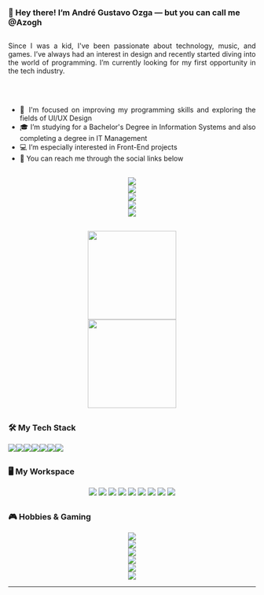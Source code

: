 ### 👋 Hey there! I’m André Gustavo Ozga — but you can call me @Azogh

##
<div align="justify">

Since I was a kid, I've been passionate about technology, music, and games. I’ve always had an interest in design and recently started diving into the world of programming. I’m currently looking for my first opportunity in the tech industry.

<br/><br/>

- 👀 I'm focused on improving my programming skills and exploring the fields of UI/UX Design  
- 🎓 I’m studying for a Bachelor's Degree in Information Systems and also completing a degree in IT Management  
- 💻 I’m especially interested in Front-End projects  
- 📱 You can reach me through the social links below  

</div>

##

<div align="center">

<a href="https://www.facebook.com/andre.ozga.7" target="_blank"><img src="https://img.shields.io/badge/Facebook-1877F2?style=for-the-badge&logo=facebook&logoColor=white"></a>  
<a href="https://www.instagram.com/oozga_/" target="_blank"><img src="https://img.shields.io/badge/Instagram-%23E4405F?style=for-the-badge&logo=instagram&logoColor=white"></a>  
<a href="mailto:andre.2019021054@aluno.iffar.edu.br" target="_blank"><img src="https://img.shields.io/badge/Gmail-D14836?style=for-the-badge&logo=gmail&logoColor=white"></a>  
<a href="https://www.linkedin.com/in/andr%C3%A9-gustavo-silva-ozga-48ab52194/" target="_blank"><img src="https://img.shields.io/badge/LinkedIn-%230077B5?style=for-the-badge&logo=linkedin&logoColor=white"></a>  
<a href="https://wa.me/seu-numero-aqui" target="_blank"><img src="https://img.shields.io/badge/WhatsApp-25D366?style=for-the-badge&logo=whatsapp&logoColor=white"></a>  

</div>

##

<div align="center">

<a href="https://github.com/Azogh"><img height="180em" src="https://github-readme-stats.vercel.app/api?username=azogh&show_icons=true&theme=blue-green&include_all_commits=true&count_private=true"/></a>  
<a href="https://github.com/Azogh"><img height="180em" src="https://github-readme-stats.vercel.app/api/top-langs/?username=azogh&layout=compact&langs_count=7&theme=blue-green"/></a>  

</div>

##

### 🛠️ My Tech Stack

<div style="display: flex; flex-wrap: wrap" align="center">

<img src="https://img.shields.io/badge/HTML5-E34F26?style=for-the-badge&logo=html5&logoColor=white"/>  
<img src="https://img.shields.io/badge/CSS3-1572B6?style=for-the-badge&logo=css3&logoColor=white"/>  
<img src="https://img.shields.io/badge/JavaScript-F7DF1E?style=for-the-badge&logo=javascript&logoColor=black"/>  
<img src="https://img.shields.io/badge/Bootstrap-563D7C?style=for-the-badge&logo=bootstrap&logoColor=white"/>  
<img src="https://img.shields.io/badge/PHP-777BB4?style=for-the-badge&logo=php&logoColor=white"/>  
<img src="https://img.shields.io/badge/Laravel-FF2D20?style=for-the-badge&logo=laravel&logoColor=white"/>  
<img src="https://img.shields.io/badge/Kotlin-0095D5?style=for-the-badge&logo=kotlin&logoColor=white"/>  

</div>

##

### 🖥️ My Workspace

<div align="center">

<img src="https://img.shields.io/badge/Motherboard-Gigabyte A520M DS3H-0071C5?style=for-the-badge"/>  
<img src="https://img.shields.io/badge/CPU-AMD Ryzen 5 5600G-ED1C24?style=for-the-badge&logo=amd&logoColor=white"/>  
<img src="https://img.shields.io/badge/RAM-32GB Zadak DDR4-999999?style=for-the-badge"/>  
<img src="https://img.shields.io/badge/SSD-Zadak 128GB M.2-999999?style=for-the-badge"/>  
<img src="https://img.shields.io/badge/SSD-Kingston 240GB-999999?style=for-the-badge&logo=kingston&logoColor=white"/>  
<img src="https://img.shields.io/badge/GPU-RTX 3060 Ti-76B900?style=for-the-badge&logo=nvidia&logoColor=white"/>  
<img src="https://img.shields.io/badge/Case-Redragon Superion-ED1C24?style=for-the-badge&logo=redragon&logoColor=white"/>  
<img src="https://img.shields.io/badge/Keyboard-Redragon K617 Fizz-ED1C24?style=for-the-badge&logo=redragon&logoColor=white"/>  
<img src="https://img.shields.io/badge/Mouse-Redragon M607 Griffin-ED1C24?style=for-the-badge&logo=redragon&logoColor=white"/>  

</div>

##

### 🎮 Hobbies & Gaming

<div align="center">

<a href="https://discord.gg/" target="_blank"><img src="https://img.shields.io/badge/Discord-7289DA?style=for-the-badge&logo=discord&logoColor=white"></a>  
<a href="#"><img src="https://img.shields.io/badge/Spotify-1ED760?style=for-the-badge&logo=spotify&logoColor=white"></a>  
<a href="#"><img src="https://img.shields.io/badge/Steam-000000?style=for-the-badge&logo=steam&logoColor=white"></a>  
<a href="#"><img src="https://img.shields.io/badge/Xbox-107C10?style=for-the-badge&logo=xbox&logoColor=white"></a>  
<a href="#"><img src="https://img.shields.io/badge/Riot_Games-D32936?style=for-the-badge&logo=riot-games&logoColor=white"></a>  
<a href="#"><img src="https://img.shields.io/badge/Epic_Games-313131?style=for-the-badge&logo=epic-games&logoColor=white"></a>  

</div>

---

<!---
Azogh/Azogh is a ✨ special ✨ repository because its `README.md` appears on your GitHub profile.
You can click the Preview link to check it out!
--->
